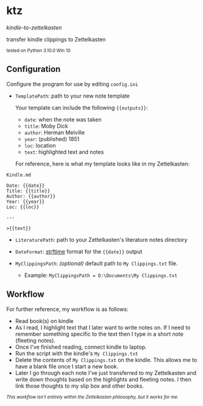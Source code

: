 # ktz

*kindle-to-zettelkasten*

transfer kindle clippings to Zettelkasten

<sup>tested on Python *3.10.0* Win 10</sup>


## Configuration

Configure the program for use by editing `config.ini`

* `TemplatePath`: path to your new note template
    
    Your template can include the following `{{outputs}}`:
    * `date`: when the note was taken
    * `title`: Moby Dick
    * `author`: Herman Melville
    * `year`: (published) 1851
    * `loc`: location
    * `text`: highlighted text and notes

    For reference, here is what my template looks like in my Zettelkasten:

`Kindle.md`

```
Date: {{date}} 
Title: {{title}}
Author: {{author}}
Year: {{year}}
Loc: {{loc}}

---

>{{text}}
```

* `LiteraturePath`: path to your Zettelkasten's literature notes directory

* `DateFormat`: [strftime](https://strftime.org/) format for the `{{date}}` output

* `MyClippingsPath`: *(optional)* default path to `My Clippings.txt` file.
    * Example: `MyClippingsPath = D:\Documents\My Clippings.txt`


## Workflow

For further reference, my workflow is as follows:

* Read book(s) on kindle
* As I read, I highlight text that I later want to write notes on. If I need to remember something specific to the text then I type in a short note (fleeting notes).
* Once I've finished reading, connect kindle to laptop.
* Run the script with the kindle's `My Clippings.txt`
* Delete the contents of `My Clippings.txt` on the kindle. This allows me to have a blank file once I start a new book.
* Later I go through each note I've just transferred to my Zettelkasten and write down thoughts based on the highlights and fleeting notes. I then link those thoughts to my slip box and other books.

<sup>*This workflow isn't entirely within the Zettelkasten philosophy, but it works for me.*</sup>